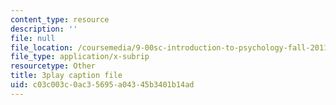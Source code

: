 ```yaml
---
content_type: resource
description: ''
file: null
file_location: /coursemedia/9-00sc-introduction-to-psychology-fall-2011/c03c003c0ac35695a04345b3401b14ad_bihrpOS0qtY.vtt
file_type: application/x-subrip
resourcetype: Other
title: 3play caption file
uid: c03c003c-0ac3-5695-a043-45b3401b14ad
---
```

